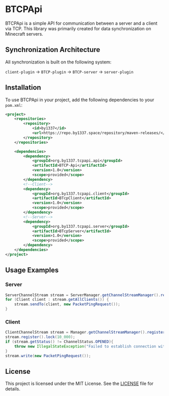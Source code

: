 # BTCPApi

BTCPApi is a simple API for communication between a server and a client via TCP. This library was primarily created for data synchronization on Minecraft servers.

## Synchronization Architecture

All synchronization is built on the following system:

`client-plugin` -> `BTCP-plugin` -> `BTCP-server` -> `server-plugin`

## Installation

To use BTCPApi in your project, add the following dependencies to your `pom.xml`:

```xml
<project>
    <repositories>
        <repository>
            <id>by1337</id>
            <url>https://repo.by1337.space/repository/maven-releases/</url>
        </repository>
    </repositories>

    <dependencies>
        <dependency>
            <groupId>org.by1337.tcpapi.api</groupId>
            <artifactId>BTCP-Api</artifactId>
            <version>1.0</version>
            <scope>provided</scope>
        </dependency>
        <!--Client-->
        <dependency>
            <groupId>org.by1337.tcpapi.client</groupId>
            <artifactId>BTcpClient</artifactId>
            <version>1.0</version>
            <scope>provided</scope>
        </dependency>
        <!--Server-->
        <dependency>
            <groupId>org.by1337.tcpapi.server</groupId>
            <artifactId>BTcpServer</artifactId>
            <version>1.0</version>
            <scope>provided</scope>
        </dependency>
    </dependencies>
</project>
```

## Usage Examples

### Server

```java
ServerChannelStream stream = ServerManager.getChannelStreamManager().registerChannelStream(new SpacedNameKey("myPlugin:channel"), MyChannelListenerImpl);
for (Client client : stream.getAllClients()) {
    stream.sendTo(client, new PacketPingRequest());
}
```

### Client

```java
ClientChannelStream stream = Manager.getChannelStreamManager().registerChannelStream(new SpacedNameKey("myPlugin:channel"), MyChannelStreamPacketReaderImpl);
stream.register().lock(10_000);
if (stream.getStatus() != ChannelStatus.OPENED){
    throw new IllegalStateException("Failed to establish connection with the TCP server!");
}
stream.write(new PacketPingRequest());
```

## License

This project is licensed under the MIT License. See the [LICENSE](LICENSE) file for details.